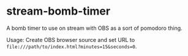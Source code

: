# stream-bomb-timer

A bomb timer to use on stream with OBS as a sort of pomodoro thing.

Usage: Create OBS browser source and set URL to `file:///path/to/index.html?minutes=15&seconds=0`.
